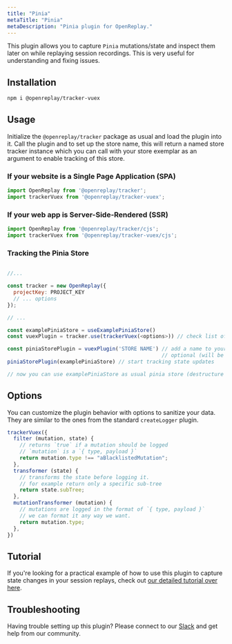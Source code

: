 ```yaml
---
title: "Pinia"
metaTitle: "Pinia"
metaDescription: "Pinia plugin for OpenReplay."
---
```


This plugin allows you to capture `Pinia` mutations/state and inspect them later on while replaying session recordings. This is very useful for understanding and fixing issues.

## Installation

```bash
npm i @openreplay/tracker-vuex
```

## Usage

Initialize the `@openreplay/tracker` package as usual and load the plugin into it. Call the plugin and to set up the store name, this will return a named store tracker instance which you can call with your store exemplar as an argument to enable tracking of this store.

### If your website is a Single Page Application (SPA)

```js
import OpenReplay from '@openreplay/tracker';
import trackerVuex from '@openreplay/tracker-vuex';
```

### If your web app is Server-Side-Rendered (SSR)

```js
import OpenReplay from '@openreplay/tracker/cjs';
import trackerVuex from '@openreplay/tracker-vuex/cjs';
```

### Tracking the Pinia Store

```js

//...

const tracker = new OpenReplay({
  projectKey: PROJECT_KEY
  // ... options
});

// ...

const examplePiniaStore = useExamplePiniaStore()
const vuexPlugin = tracker.use(trackerVuex(<options>)) // check list of available options below

const piniaStorePlugin = vuexPlugin('STORE NAME') // add a name to your store, 
                                                  // optional (will be randomly generated otherwise)
piniaStorePlugin(examplePiniaStore) // start tracking state updates

// now you can use examplePiniaStore as usual pinia store (destructure values or return it as a whole etc)
```

## Options

You can customize the plugin behavior with options to sanitize your data. They are similar to the ones from the standard `createLogger` plugin.

```js
trackerVuex({
  filter (mutation, state) {
    // returns `true` if a mutation should be logged
    // `mutation` is a `{ type, payload }`
    return mutation.type !== "aBlacklistedMutation";
  },
  transformer (state) {
    // transforms the state before logging it.
    // for example return only a specific sub-tree
    return state.subTree;
  },
  mutationTransformer (mutation) {
    // mutations are logged in the format of `{ type, payload }`
    // we can format it any way we want.
    return mutation.type;
  },
})
```

## Tutorial

If you're looking for a practical example of how to use this plugin to capture state changes in your session replays, check out [our detailed tutorial over here](/tutorials/pinia).

## Troubleshooting

Having trouble setting up this plugin? Please connect to our [Slack](https://slack.openreplay.com) and get help from our community.

